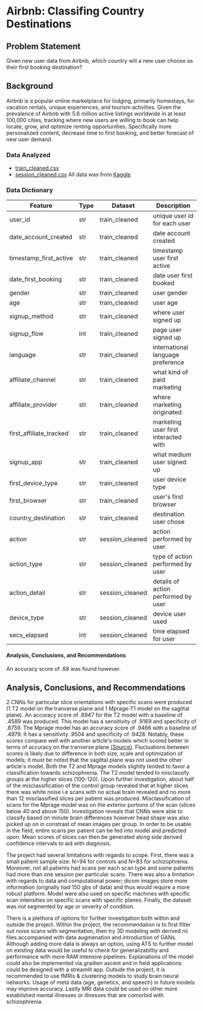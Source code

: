 # Airbnb: Classifing Country Destinations

## Problem Statement
Given new user data from Airbnb, which country will a new user choose as their first booking destination?

## Background
Airbnb is a popular online marketplace for lodging, primarily homestays, for vacation rentals, unique experiences, and tourism activities. Given the prevalence of Airbnb with 5.6 million active listings worldwide in at least 100,000 cities, tracking where new users are willing to book can help locate, grow, and optimize renting opportunities. Specifically more personalized content, decrease time to first booking, and better forecast of new user demand. 

### Data Analyzed
* [train_cleaned.csv](./data/train_cleaned.csv)
* [session_cleaned.csv](./data/session_cleaned.csv)
All data was from [Kaggle](https://www.kaggle.com/c/airbnb-recruiting-new-user-bookings)

### Data Dictionary
|Feature|Type|Dataset|Description|
|---|---|---|---|
|user_id|str|train_cleaned|unique user id for each user|
|date_account_created|str|train_cleaned|date account created|
|timestamp_first_active|str|train_cleaned|timestamp user first active|
|date_first_booking|str|train_cleaned|date user first booked|
|gender|str|train_cleaned|user gender|
|age|str|train_cleaned|user age|
|signup_method|str|train_cleaned|where user signed up|
|signup_flow|int|train_cleaned|page user signed up|
|language|str|train_cleaned|international language preference|
|affiliate_channel|str|train_cleaned|what kind of paid marketing|
|affiliate_provider|str|train_cleaned|where marketing originated|
|first_affiliate_tracked|str|train_cleaned|marketing user first interacted with|
|signup_app|str|train_cleaned|what medium user signed up|
|first_device_type|str|train_cleaned|user device type|
|first_browser|str|train_cleaned|user's first browser|
|country_destination|str|train_cleaned|destination user chose|
|action|str|session_cleaned|action performed by user|
|action_type|str|session_cleaned|type of action performed by user|
|action_detail|str|session_cleaned|details of action performed by user|
|device_type|str|session_cleaned|device user used|
|secs_elapsed|int|session_cleaned|time elapsed for user|

#### Analysis, Conclusions, and Recommendations
An accuracy score of .88 was found however. 





## Analysis, Conclusions, and Recommendations
2 CNNs for particular slice orientations with specific scans were produced (1 T2 model on the tranverse plane and 1 Mprage-T1 model on the sagittal plane). An accuracy score of .8947 for the T2 model with a baseline of .4589 was produced. This model has a sensitivity of .9169 and specificity of .8759. The Mprage model has an accuracy score of .9466 with a baseline of .4979. It has a sensitivity .9504 and specificity of .9428. Notably, these scores compare well with another article's models which scored better in terms of accuracy on the tranverse plane [(Source)](https://www.frontiersin.org/articles/10.3389/fpsyt.2020.00016/full). Fluctuations between scores is likely due to difference in both size, scale and optimization of models; it must be noted that the sagittal plane was not used the other article's model. Both the T2 and Mprage models slightly tended to favor a classification towards schizophrenia. The T2 model tended to misclassify groups at the higher slices (100-120). Upon further investigation, about half of the misclassification of the control group revealed that at higher slices there was white noise i.e scans with no actual brain revealed and no more than 12 misclassified slices per patient was produced. Misclassification of scans for the Mprage model was on the exterior portions of the scan (slices below 40 and above 150). Investigation reveals that CNNs were able to classify based on minute brain differences however head shape was also picked up on in constrast of mean images per group. In order to be usable in the field, entire scans per patient can be fed into model and predicted upon. Mean scores of slices can then be generated along side derived confidence intervals to aid with diagnosis. 

The project had several limitations with regards to scope. First, there was a small patient sample size: N=94 for controls and N=83 for schizophrenia. Moreover, not all patients had scans per each scan type and some patients had more than one session per particular scans. There was also a limitation with regards to data and computational power; dicom images store more information (orignally had 150 gbs of data) and thus would require a more robust platform. Model were also used on specific machines with specific scan intensities on specific scans with specific planes. Finally, the dataset was not segmented by age or severity of condition.

There is a plethora of options for further investigation both within and outside the project. Within the project, the recommendation is to first filter out noise scans with segmentation, then try 3D modeling with derived nii files accompanied with data augmenation and introduction of GANs. Although adding more data is always an option, using ATS to further model on existing data would be useful to check for generalizabiltiy and performance with more RAM intensive pipelines. Explanations of the model could also be implemented via gradien ascent and in field applications could be designed with a streamlit app. Outside the project, it is recommended to use fMRIs & clustering models to study brain neural networks. Usage of meta data (age, genetics, and speech) in future models may improve accuracy. Lastly MRI data could be used on other more established mental illnesses or illnesses that are comorbid with schizophrenia.








